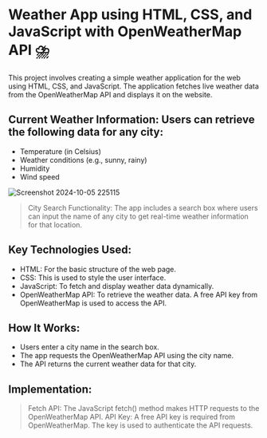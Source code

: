 # Weather App using HTML, CSS, and JavaScript with OpenWeatherMap API :cloud_with_lightning_and_rain:
This project involves creating a simple weather application for the web using HTML, CSS, and JavaScript. The application fetches live weather data from the OpenWeatherMap API and displays it on the website.

## Current Weather Information: Users can retrieve the following data for any city:
  * Temperature (in Celsius)
  * Weather conditions (e.g., sunny, rainy)
  * Humidity
  * Wind speed

![Screenshot 2024-10-05 225115](https://github.com/user-attachments/assets/94a67d2c-5042-450d-870b-f6381bbe9cb3)


    

>City Search Functionality: The app includes a search box where users can input the name of any city to get real-time weather information for that location.

## Key Technologies Used:
* HTML: For the basic structure of the web page.
* CSS: This is used to style the user interface.
* JavaScript: To fetch and display weather data dynamically.
* OpenWeatherMap API: To retrieve the weather data. A free API key from OpenWeatherMap is used to access the API.

 ## How It Works:
* Users enter a city name in the search box.
* The app requests the OpenWeatherMap API using the city name.
* The API returns the current weather data for that city.

## Implementation:
>Fetch API: The JavaScript fetch() method makes HTTP requests to the OpenWeatherMap API.
>API Key: A free API key is required from OpenWeatherMap. The key is used to authenticate the API requests.



